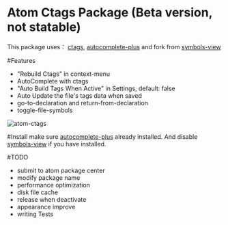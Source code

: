 # Atom Ctags Package (Beta version, not statable)

This package uses：
[ctags](http://ctags.sourceforge.net),
[autocomplete-plus](https://github.com/saschagehlich/autocomplete-plus)
and fork from [symbols-view](https://github.com/atom/symbols-view)

#Features
* "Rebuild Ctags" in context-menu
* AutoComplete with ctags
* "Auto Build Tags When Active" in Settings, default: false
* Auto Update the file's tags data when saved
* go-to-declaration and return-from-declaration
* toggle-file-symbols

![atom-ctags](https://cloud.githubusercontent.com/assets/704762/3483867/e0bac2ee-0397-11e4-89c1-70689f6b8ff3.gif)

#Install
make sure [autocomplete-plus](https://github.com/saschagehlich/autocomplete-plus) already installed.
And disable [symbols-view](https://github.com/atom/symbols-view) if you have installed.

#TODO
* submit to atom package center
* modify package name
* performance optimization
* disk file cache
* release when deactivate
* appearance improve
* writing Tests
